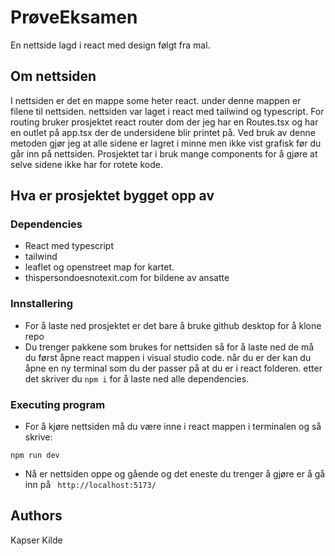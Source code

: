 # PrøveEksamen

En nettside lagd i react med design følgt fra mal.

## Om nettsiden

I nettsiden er det en mappe some heter react. under denne mappen er filene til nettsiden. nettsiden var laget i react med tailwind og typescript.
For routing bruker prosjektet react router dom der jeg har en Routes.tsx og har en outlet på app.tsx der de undersidene blir printet på. Ved bruk av denne metoden gjør jeg at alle sidene er lagret i minne men ikke vist grafisk før du går inn på nettsiden.
Prosjektet tar i bruk mange components for å gjøre at selve sidene ikke har for rotete kode.

## Hva er prosjektet bygget opp av

### Dependencies

* React med typescript
* tailwind
* leaflet og openstreet map for kartet.
* thispersondoesnotexit.com for bildene av ansatte

### Innstallering

* For å laste ned prosjektet er det bare å bruke github desktop for å klone repo
* Du trenger pakkene som brukes for nettsiden så for å laste ned de må du først åpne react mappen i visual studio code. når du er der kan du åpne en ny terminal som du der passer på at du er i react folderen. etter det skriver du ```npm i``` for å laste ned alle dependencies.

### Executing program

* For å kjøre nettsiden må du være inne i react mappen i terminalen og så skrive:
```
npm run dev
```
* Nå er nettsiden oppe og gående og det eneste du trenger å gjøre er å gå inn på ``` http://localhost:5173/```

## Authors

Kapser Kilde
